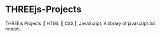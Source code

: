 # THREEjs-Projects
THREEjs Projects || HTML || CSS || JavaScript. A library of javascript 3d models.
